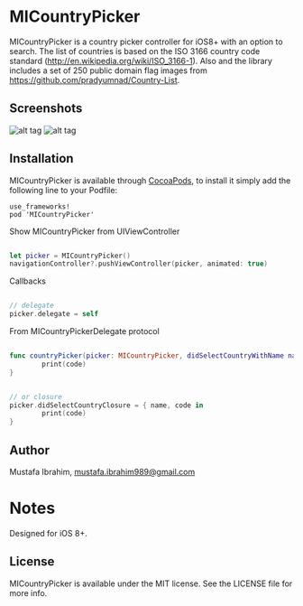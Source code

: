 # MICountryPicker

MICountryPicker is a country picker controller for iOS8+ with an option to search. The list of countries is based on the ISO 3166 country code standard (http://en.wikipedia.org/wiki/ISO_3166-1). Also and the library includes a set of 250 public domain flag images from https://github.com/pradyumnad/Country-List.

## Screenshots

![alt tag](https://github.com/mustafaibrahim989/MICountryPicker/blob/master/screen1.png) ![alt tag](https://github.com/mustafaibrahim989/MICountryPicker/blob/master/screen2.png)

## Installation

MICountryPicker is available through [CocoaPods](http://cocoapods.org), to install
it simply add the following line to your Podfile:
  
    use_frameworks!
    pod 'MICountryPicker'

Show MICountryPicker from UIViewController

```swift

let picker = MICountryPicker()
navigationController?.pushViewController(picker, animated: true)

```
Callbacks

```swift

// delegate
picker.delegate = self

```
From MICountryPickerDelegate protocol

```swift

func countryPicker(picker: MICountryPicker, didSelectCountryWithName name: String, code: String) {
        print(code)
}

```

```swift

// or closure
picker.didSelectCountryClosure = { name, code in
        print(code)
}

```

## Author

Mustafa Ibrahim, mustafa.ibrahim989@gmail.com

Notes
============

Designed for iOS 8+.

## License

MICountryPicker is available under the MIT license. See the LICENSE file for more info.
